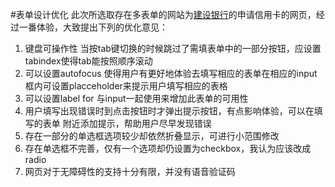 #表单设计优化
此次所选取存在多表单的网站为[建设银行](http://creditcard.ccb.com/cn/creditcard/apply/apply.html)的申请信用卡的网页，经过一番体验，大致提出下列的优化意见：

1. 键盘可操作性 当按tab键切换的时候跳过了需填表单中的一部分按钮，应设置tabindex使得tab能按照顺序滚动  
2. 可以设置autofocus 使得用户有更好地体验去填写相应的表单在相应的input框内可设置placceholder来提示用户填写相应的表格  
3. 可以设置label for 与input一起使用来增加此表单的可用性  
4. 用户填写出现错误时到点击按钮时才弹出提示按钮，有点影响体验，可以在填写的表单  附近添加提示，帮助用户尽早发现错误
5. 存在一部分的单选框选项较少却依然折叠显示，可进行小范围修改  
6. 存在单选框不完善，仅有一个选项却仍设置为checkbox，我认为应该改成radio  
7. 网页对于无障碍性的支持十分有限，并没有语音验证码  
